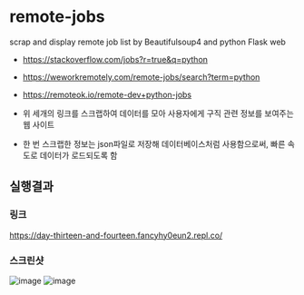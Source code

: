 # remote-jobs
scrap and display remote job list by Beautifulsoup4 and python Flask web

- https://stackoverflow.com/jobs?r=true&q=python
- https://weworkremotely.com/remote-jobs/search?term=python
- https://remoteok.io/remote-dev+python-jobs

- 위 세개의 링크를 스크랩하여 데이터를 모아 사용자에게 구직 관련 정보를 보여주는 웹 사이트
- 한 번 스크랩한 정보는 json파일로 저장해 데이터베이스처럼 사용함으로써, 빠른 속도로 데이터가 로드되도록 함

## 실행결과

### 링크

https://day-thirteen-and-fourteen.fancyhy0eun2.repl.co/

### 스크린샷

![image](https://user-images.githubusercontent.com/32252093/107155062-a26f4700-69b9-11eb-8a48-49e8977f9e6a.png)
![image](https://user-images.githubusercontent.com/32252093/107155071-b2872680-69b9-11eb-9d73-fba2981e46dd.png)

